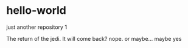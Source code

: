 # hello-world

just another repository
1

The return of the jedi.
It will come back?
nope.
or maybe...
maybe yes
